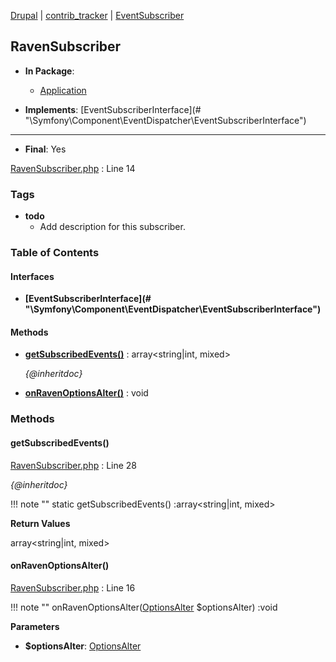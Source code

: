 
[Drupal](../namespaces/drupal.md) | [contrib_tracker](../namespaces/drupal-contrib-tracker.md) | [EventSubscriber](../namespaces/drupal-contrib-tracker-eventsubscriber.md)

## RavenSubscriber


- **In Package**:
    - [Application](../packages/Application.md)
  
- **Implements**:
    [EventSubscriberInterface](# &quot;\Symfony\Component\EventDispatcher\EventSubscriberInterface&quot;)  

---


- **Final**: Yes



[RavenSubscriber.php](../files/web-modules-custom-contrib-tracker-src-eventsubscriber-ravensubscriber.md) : Line 14





### Tags

- **todo**
  - Add description for this subscriber.






### Table of Contents



#### Interfaces
- **[EventSubscriberInterface](# &quot;\Symfony\Component\EventDispatcher\EventSubscriberInterface&quot;)**







#### Methods
- **[getSubscribedEvents()](../classes/Drupal-contrib-tracker-EventSubscriber-RavenSubscriber.md#getsubscribedevents)**
           : array&lt;string|int, mixed&gt;

  *{@inheritdoc}*

- **[onRavenOptionsAlter()](../classes/Drupal-contrib-tracker-EventSubscriber-RavenSubscriber.md#onravenoptionsalter)**
           : void









### Methods

#### getSubscribedEvents()

[RavenSubscriber.php](../files/web-modules-custom-contrib-tracker-src-eventsubscriber-ravensubscriber.md) : Line 28

*{@inheritdoc}*

!!! note ""
    static getSubscribedEvents() :array&lt;string|int, mixed&gt;









**Return Values**

array&lt;string|int, mixed&gt;



#### onRavenOptionsAlter()

[RavenSubscriber.php](../files/web-modules-custom-contrib-tracker-src-eventsubscriber-ravensubscriber.md) : Line 16


!!! note ""
    onRavenOptionsAlter([OptionsAlter](# "\Drupal\raven\Event\OptionsAlter") $optionsAlter) :void




**Parameters**

- **$optionsAlter**: [OptionsAlter](# "\Drupal\raven\Event\OptionsAlter")
    








